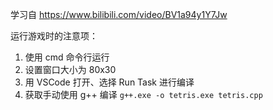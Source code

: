 学习自 https://www.bilibili.com/video/BV1a94y1Y7Jw

运行游戏时的注意项：
1. 使用 cmd 命令行运行
2. 设置窗口大小为 80x30
3. 用 VSCode 打开、选择 Run Task 进行编译
4. 获取手动使用 g++ 编译 `g++.exe -o tetris.exe tetris.cpp`